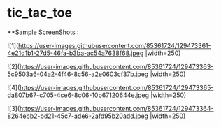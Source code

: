 # tic_tac_toe

**Sample ScreenShots :

![1](https://user-images.githubusercontent.com/85361724/129473361-4e21d1b1-27d5-46fa-b3ba-ac54a7638f68.jpeg |width=250)
 
![2](https://user-images.githubusercontent.com/85361724/129473363-5c9503a6-04a2-4f46-8c56-a2e0603cf37b.jpeg |width=250)

![4](https://user-images.githubusercontent.com/85361724/129473365-da807b67-c705-4ce6-8c06-10b67120644e.jpeg |width=250)

![3](https://user-images.githubusercontent.com/85361724/129473364-8264ebb2-bd21-45c7-ade6-2afd95b20add.jpeg |width=250)


